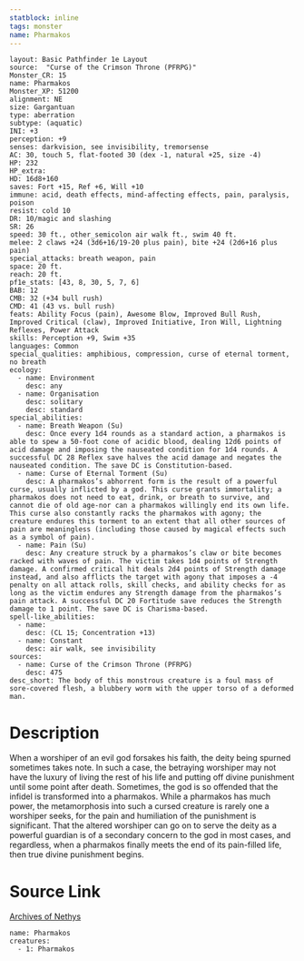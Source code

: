 ```yaml
---
statblock: inline
tags: monster
name: Pharmakos
---
```

```statblock
layout: Basic Pathfinder 1e Layout
source:  "Curse of the Crimson Throne (PFRPG)"
Monster_CR: 15
name: Pharmakos
Monster_XP: 51200
alignment: NE
size: Gargantuan
type: aberration
subtype: (aquatic)
INI: +3
perception: +9
senses: darkvision, see invisibility, tremorsense
AC: 30, touch 5, flat-footed 30 (dex -1, natural +25, size -4)
HP: 232
HP_extra: 
HD: 16d8+160
saves: Fort +15, Ref +6, Will +10
immune: acid, death effects, mind-affecting effects, pain, paralysis, poison
resist: cold 10
DR: 10/magic and slashing
SR: 26
speed: 30 ft., other_semicolon air walk ft., swim 40 ft.
melee: 2 claws +24 (3d6+16/19-20 plus pain), bite +24 (2d6+16 plus pain)
special_attacks: breath weapon, pain
space: 20 ft.
reach: 20 ft.
pf1e_stats: [43, 8, 30, 5, 7, 6]
BAB: 12
CMB: 32 (+34 bull rush)
CMD: 41 (43 vs. bull rush)
feats: Ability Focus (pain), Awesome Blow, Improved Bull Rush, Improved Critical (claw), Improved Initiative, Iron Will, Lightning Reflexes, Power Attack
skills: Perception +9, Swim +35
languages: Common
special_qualities: amphibious, compression, curse of eternal torment, no breath
ecology:
  - name: Environment
    desc: any
  - name: Organisation
    desc: solitary
    desc: standard
special_abilities:
  - name: Breath Weapon (Su)
    desc: Once every 1d4 rounds as a standard action, a pharmakos is able to spew a 50-foot cone of acidic blood, dealing 12d6 points of acid damage and imposing the nauseated condition for 1d4 rounds. A successful DC 28 Reflex save halves the acid damage and negates the nauseated condition. The save DC is Constitution-based.
  - name: Curse of Eternal Torment (Su)
    desc: A pharmakos’s abhorrent form is the result of a powerful curse, usually inflicted by a god. This curse grants immortality; a pharmakos does not need to eat, drink, or breath to survive, and cannot die of old age-nor can a pharmakos willingly end its own life. This curse also constantly racks the pharmakos with agony; the creature endures this torment to an extent that all other sources of pain are meaningless (including those caused by magical effects such as a symbol of pain).
  - name: Pain (Su)
    desc: Any creature struck by a pharmakos’s claw or bite becomes racked with waves of pain. The victim takes 1d4 points of Strength damage. A confirmed critical hit deals 2d4 points of Strength damage instead, and also afflicts the target with agony that imposes a -4 penalty on all attack rolls, skill checks, and ability checks for as long as the victim endures any Strength damage from the pharmakos’s pain attack. A successful DC 20 Fortitude save reduces the Strength damage to 1 point. The save DC is Charisma-based.
spell-like_abilities:
  - name:
    desc: (CL 15; Concentration +13)
  - name: Constant
    desc: air walk, see invisibility
sources:
  - name: Curse of the Crimson Throne (PFRPG)
    desc: 475
desc_short: The body of this monstrous creature is a foul mass of sore-covered flesh, a blubbery worm with the upper torso of a deformed man.
```
# Description
When a worshiper of an evil god forsakes his faith, the deity being spurned sometimes takes note. In such a case, the betraying worshiper may not have the luxury of living the rest of his life and putting off divine punishment until some point after death. Sometimes, the god is so offended that the infidel is transformed into a pharmakos. While a pharmakos has much power, the metamorphosis into such a cursed creature is rarely one a worshiper seeks, for the pain and humiliation of the punishment is significant. That the altered worshiper can go on to serve the deity as a powerful guardian is of a secondary concern to the god in most cases, and regardless, when a pharmakos finally meets the end of its pain-filled life, then true divine punishment begins.
# Source Link
[Archives of Nethys](https://aonprd.com/MonsterDisplay.aspx?ItemName=Pharmakos)
```encounter-table
name: Pharmakos
creatures:
  - 1: Pharmakos
```
